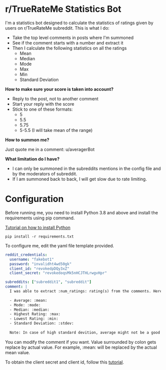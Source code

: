 # r/TrueRateMe Statistics Bot

I'm a statistics bot designed to calculate the statistics of ratings given by users on r/TrueRateMe subreddit. This is what I do:

- Take the top level comments in posts where I'm summoned
- See if the comment starts with a number and extract it
- Then I calculate the following statistics on all the ratings
  - Mean
  - Median
  - Mode
  - Max
  - Min
  - Standard Deviation

**How to make sure your score is taken into account?**

- Reply to the post, not to another comment 
- Start your reply with the score 
- Stick to one of these formats:
  - 5 
  - 5.5 
  - 5.75 
  - 5-5.5 (I will take mean of the range)

**How to summon me?**

Just quote me in a comment: u/averagerBot

**What limitation do I have?**

- I can only be summoned in the subreddits mentions in the config file and by the moderators of subreddit.
- If I am summoned back to back, I will get slow due to rate limiting. 

# Configuration 

Before running me, you need to install Python 3.8 and above and install the requirements using pip command.

[Tutorial on how to install Python](https://www.reddit.com/r/RequestABot/comments/cyll80/a_comprehensive_guide_to_running_your_reddit_bot/)
```commandline
pip install -r requirements.txt
```

To configure me, edit the yaml file template provided. 

```yaml
reddit_credentials:
  username: "fakebot1"
  password: "invalidht4wd50gk"
  client_id: "revokedpDQy3xZ"
  client_secret: "revokedoqsMk5nHCJTHLrwgvHpr"

subreddits: ["subreddit1", "subreddit"]
comment: |
  I was able to extract :num_ratings: rating(s) from the comments. Here are the statistics for this submission at the moment.
  
  - Average: :mean:
  - Mode: :mode:
  - Median: :median:
  - Highest Rating: :max:
  - Lowest Rating: :min:
  - Standard Deviation: :stdev:
  
  Note: In case of high standard devition, average might not be a good assement of rating. In that case, median and mode will be more reliable.
```

You can modify the comment if you want. Value surrounded by colon gets replace by actual value. For example, :mean: will be replaced by the actual mean value. 

To obtain the client secret and client id, follow this [tutorial](https://redditclient.readthedocs.io/en/latest/oauth/). 